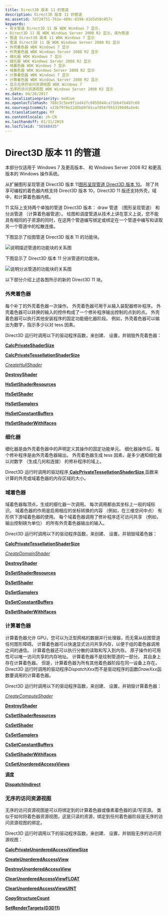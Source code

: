```yaml
---
title: Direct3D 版本 11 的管道
description: Direct3D 版本 11 的管道
ms.assetid: 7d724751-761e-409c-8398-d1b5d58c057c
keywords:
- 有关管道 Direct3D 11 版 WDK Windows 7 显示，
- Direct3D 11 版 WDK Windows Server 2008 R2 显示，请为管道
- 管道 Direct3D 版本 11 WDK Windows 7 显示
- 管道 Direct3D 11 版 WDK Windows Server 2008 R2 显示
- 外壳着色器 WDK Windows 7 显示
- 外壳着色器 WDK Windows Server 2008 R2 显示
- 细化器 WDK Windows 7 显示
- 细化器 WDK Windows Server 2008 R2 显示
- 域着色器 WDK Windows 7 显示
- 域着色器 WDK Windows Server 2008 R2 显示
- 计算着色器 WDK Windows 7 显示
- 计算着色器 WDK Windows Server 2008 R2 显示
- 显示无序的访问资源视图 WDK Windows 7
- 无序的访问资源视图 WDK Windows Server 2008 R2 显示
ms.date: 04/20/2017
ms.localizationpriority: medium
ms.openlocfilehash: 788c3c5ee9f1ad42fc9855044ca71bb4fb497c60
ms.sourcegitcommit: a33b7978e22d5bb9f65ca7056f955319049a2e4c
ms.translationtype: MT
ms.contentlocale: zh-CN
ms.lasthandoff: 01/31/2019
ms.locfileid: "56568435"
---
```

# <a name="pipelines-for-direct3d-version-11"></a>Direct3D 版本 11 的管道


本部分仅适用于 Windows 7 及更高版本、 和 Windows Server 2008 R2 和更高版本的 Windows 操作系统。

从扩展图形呈现管道 Direct3D 版本 11[图形呈现管道 Direct3D 版本 10](rendering-pipeline.md)。 除了共享可编程的着色器内核支持 Direct3D 版本 10，Direct3D 11 版还支持外壳，域中，和计算着色器内核。

11 实际上支持两个单独的管道 Direct3D 版本： draw 管道 （图形呈现管道） 和分派管道 （计算着色器管道）。 绘图和调度管道从技术上讲在意义上说，您不能具有相同的子资源的同时，在这两个管道编写绑定或绑定在一个管道中编写和读取另一个管道中的松散连接。

下图显示了绘图管道 Direct3D 版本 11 的功能块。

![说明描述管道的功能块的关系图](images/pipeline-dx11.png)

下图显示了 Direct3D 版本 11 分派管道的功能块。

![说明分派管道的功能块的关系图](images/pipeline-compute.png)

以下部分介绍上述各图所示的新的 Direct3D 11 块。

### <a name="span-idhullshaderspanspan-idhullshaderspanhull-shader"></a><span id="hull_shader"></span><span id="HULL_SHADER"></span>外壳着色器

每个补丁的外壳着色器一次操作。 外壳着色器可用于从输入装配器修补程序。 外壳着色器可以转换的输入的控件构成了一个修补程序输出控制的点到的点。 外壳着色器可以执行其他安装程序的固定功能细化器阶段。 例如，外壳着色器可以输出为数字，指示多少以对 tess 因素。

Direct3D 运行时调用以下的驱动程序函数，来创建、 设置，并销毁外壳着色器：

[**CalcPrivateShaderSize**](https://msdn.microsoft.com/library/windows/hardware/ff538315)

[**CalcPrivateTessellationShaderSize**](https://msdn.microsoft.com/library/windows/hardware/ff538318)

[*CreateHullShader*](https://msdn.microsoft.com/library/windows/hardware/ff540655)

[**DestroyShader**](https://msdn.microsoft.com/library/windows/hardware/ff552805)

[**HsSetShaderResources**](https://msdn.microsoft.com/library/windows/hardware/ff567300)

[**HsSetShader**](https://msdn.microsoft.com/library/windows/hardware/ff567294)

[**HsSetSamplers**](https://msdn.microsoft.com/library/windows/hardware/ff567290)

[**HsSetConstantBuffers**](https://msdn.microsoft.com/library/windows/hardware/ff567286)

[**HsSetShaderWithIfaces**](https://msdn.microsoft.com/library/windows/hardware/ff567306)

### <a name="span-idtessellatorspanspan-idtessellatorspantessellator"></a><span id="tessellator"></span><span id="TESSELLATOR"></span>细化器

细化器是由外壳着色器中的声明定义其操作的固定功能单元。 细化器操作后，每个修补程序是由外壳着色器输出。 外壳着色器生成 tess 因素，是多少通知细化器以对数字 （生成几何和连接） 的修补程序的域上。

Direct3D 运行时调用的驱动程序[ **CalcPrivateTessellationShaderSize** ](https://msdn.microsoft.com/library/windows/hardware/ff538318)函数来计算的外壳或域着色器的内存区域的大小。

### <a name="span-iddomainshaderspanspan-iddomainshaderspandomain-shader"></a><span id="domain_shader"></span><span id="DOMAIN_SHADER"></span>域着色器

域着色器每顶点，生成的细化器一次调用。 每次调用都由其坐标上一般的域标识。 域着色器的作用是启用相应的坐标转换的内容 （例如，在三维空间中点） 有形供下游域着色器的使用。 每个域着色器调用了修补程序还可访问共享 （例如，输出控制磅为单位） 的所有外壳着色器输出的输入。

Direct3D 运行时调用以下的驱动程序函数，来创建、 设置，并销毁域着色器：

[**CalcPrivateTessellationShaderSize**](https://msdn.microsoft.com/library/windows/hardware/ff538318)

[*CreateDomainShader*](https://msdn.microsoft.com/library/windows/hardware/ff540637)

[**DestroyShader**](https://msdn.microsoft.com/library/windows/hardware/ff552805)

[**DsSetShaderResources**](https://msdn.microsoft.com/library/windows/hardware/ff557306)

[**DsSetShader**](https://msdn.microsoft.com/library/windows/hardware/ff557305)

[**DsSetSamplers**](https://msdn.microsoft.com/library/windows/hardware/ff557298)

[**DsSetConstantBuffers**](https://msdn.microsoft.com/library/windows/hardware/ff557289)

[**DsSetShaderWithIfaces**](https://msdn.microsoft.com/library/windows/hardware/ff557316)

### <a name="span-idcomputeshaderspanspan-idcomputeshaderspancompute-shader"></a><span id="compute_shader"></span><span id="COMPUTE_SHADER"></span>计算着色器

计算着色器允许 GPU，您可以为泛型网格的数据并行处理器，而无需从绘图管道任何图形障碍。 计算着色器可以快速显式访问共享内存，以便于组的着色器调用之间的通信。 计算着色器还可以执行分散的读取和写入到内存。 原子操作的可用性可以唯一访问共享的内存地址。 计算着色器不是绘制管道的一部分。 其自身上存在计算着色器。 但是，计算着色器为所有其他着色器阶段在同一设备上存在。 Direct3D 运行时调用的驱动程序*DispatchXxx*而不是驱动程序的函数*DrawXxx*函数要调用的计算着色器。

Direct3D 运行时调用以下的驱动程序函数，来创建、 设置，并销毁计算着色器：

[*CreateComputeShader*](https://msdn.microsoft.com/library/windows/hardware/ff540606)

[**DestroyShader**](https://msdn.microsoft.com/library/windows/hardware/ff552805)

[**CsSetShaderResources**](https://msdn.microsoft.com/library/windows/hardware/ff540802)

[**CsSetShader**](https://msdn.microsoft.com/library/windows/hardware/ff540799)

[**CsSetSamplers**](https://msdn.microsoft.com/library/windows/hardware/ff540795)

[**CsSetConstantBuffers**](https://msdn.microsoft.com/library/windows/hardware/ff540794)

[**CsSetShaderWithIfaces**](https://msdn.microsoft.com/library/windows/hardware/ff540805)

[**CsSetUnorderedAccessViews**](https://msdn.microsoft.com/library/windows/hardware/ff540808)

[**调度**](https://msdn.microsoft.com/library/windows/hardware/ff553896)

[**DispatchIndirect**](https://msdn.microsoft.com/library/windows/hardware/ff553899)

### <a name="span-idunorderedaccessresourceviewsspanspan-idunorderedaccessresourceviewsspanunordered-access-resource-views"></a><span id="unordered_access_resource_views"></span><span id="UNORDERED_ACCESS_RESOURCE_VIEWS"></span>无序的访问资源视图

无序的访问资源视图是可以将绑定到的计算着色器或像素着色器的读/写资源。 类似于如何将着色器资源视图，这是只读的资源，绑定到任何着色器阶段是无序的访问资源视图的绑定。

Direct3D 运行时调用以下的驱动程序函数，来创建、 设置，并销毁无序的访问资源视图：

[**CalcPrivateUnorderedAccessViewSize**](https://msdn.microsoft.com/library/windows/hardware/ff538320)

[**CreateUnorderedAccessView**](https://msdn.microsoft.com/library/windows/hardware/ff540711)

[**DestroyUnorderedAccessView**](https://msdn.microsoft.com/library/windows/hardware/ff552812)

[**ClearUnorderedAccessViewFLOAT**](https://msdn.microsoft.com/library/windows/hardware/ff539412)

[**ClearUnorderedAccessViewUINT**](https://msdn.microsoft.com/library/windows/hardware/ff539414)

[**CopyStructureCount**](https://msdn.microsoft.com/library/windows/hardware/ff540544)

[**SetRenderTargets(D3D11)**](https://msdn.microsoft.com/library/windows/hardware/ff569554)

 

 





